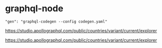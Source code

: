 # graphql-node


    "gen": "graphql-codegen --config codegen.yaml"


https://studio.apollographql.com/public/countries/variant/current/explorer


https://studio.apollographql.com/public/countries/variant/current/explorer